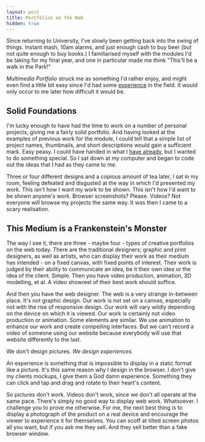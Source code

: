 ```yaml
---
layout: post
title: Portfolios on the Web
hidden: true
---
```


Since returning to University, I've slowly been getting back into the swing of things. Instant mash, 10am alarms, and just enough cash to buy beer (but not quite enough to buy books.) I familiarised myself with the modules I'd be taking for my final year, and one in particular made me think "This'll be a walk in the Park!"





_Multimedia Portfolio_ struck me as something I'd rather enjoy, and might even find a little bit easy since I'd had some [experience](http://daneden.me/portfolio) in the field. It would only occur to me later how difficult it would be.





## Solid Foundations





I'm lucky enough to have had the time to work on a number of personal projects, giving me a fairly solid portfolio. And having looked at the examples of previous work for the module, I could tell that a simple list of project names, thumbnails, and short descriptions would gain a sufficient mark. Easy peasy. I could have handed in what I [have already](http://daneden.me/portfolio), but I wanted to do something special. So I sat down at my computer and began to code out the ideas that I had as they came to me.





Three or four different designs and a copious amount of tea later, I sat in my room, feeling defeated and disgusted at the way in which I'd presented my work. This isn't how I want my work to be shown. This isn't how I'd want to be shown anyone's work. Browser screenshots? Please. Videos? Not everyone will browse my projects the same way. It was then I came to a scary realisation.





## This Medium is a Frankenstein's Monster





The way I see it, there are three - maybe four - types of creative portfolios on the web today. There are the traditional designers; graphic and print designers, as well as artists, who can display their work as their medium has intended - on a fixed canvas, with fixed points of interest. Their work is judged by their ability to communicate an idea, be it their own idea or the idea of the client. Simple. Then you have video production, animation, 3D modelling, et al. A video showreel of their best work should suffice.





And then you have the web designer. The web is a very strange in-between place. It's not graphic design. Our work is not set on a canvas, especially not with the rise of responsive design. Our work will vary wildly depending on the device on which it is viewed. Our work is certainly not video production or animation. Some elements are similar. We use animation to enhance our work and create compelling interfaces. But we can't record a video of someone using our website because everybody will use that website differently to the last.





We don't design pictures. _We design experiences._





An experience is something that is impossible to display in a static format like a picture. It's this same reason why I design in the browser. I don't give my clients mockups, I give them a God damn experience. Something they can click and tap and drag and rotate to their heart's content.





So pictures don't work. Videos don't work, since we don't all operate at the same pace. There's simply no good way to display web work. Whatsoever. I challenge you to prove me otherwise. For me, the next best thing is to display a photograph of the product on a real device and encourage the viewer to experience it for themselves. You can scoff at tilted screen photos all you want, but if you ask me they sell. And they sell better than a fake browser window.
